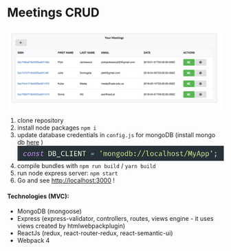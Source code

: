 # Meetings CRUD
![screenshot](screen.png)
1) clone repository
2) install node packages `npm i`
3) update database credentials in `config.js` for mongoDB (install mongo db [here](https://gist.github.com/nrollr/9f523ae17ecdbb50311980503409aeb3) )
![config](config.png)
4) compile bundles with `npm run build` / `yarn build`
5) run node express server: `npm start`
6) Go and see [http://localhost:3000](http://localhost:3000) !

#### Technologies (MVC): 

- MongoDB (mongoose)
- Express (express-validator, controllers, routes, views engine - it uses views created  by htmlwebpackplugin)
- ReactJs (redux, react-router-redux, react-semantic-ui)
- Webpack 4 
 